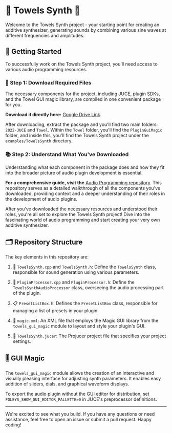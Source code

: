 # 🎹 Towels Synth 🎵

Welcome to the Towels Synth project - your starting point for creating an additive synthesizer, generating sounds by combining various sine waves at different frequencies and amplitudes. 

## 🚀 Getting Started

To successfully work on the Towels Synth project, you'll need access to various audio programming resources. 

### 💽 Step 1: Download Required Files

The necessary components for the project, including JUCE, plugin SDKs, and the Towel GUI magic library, are compiled in one convenient package for you. 

**Download it directly here:** [Google Drive Link](https://drive.google.com/drive/folders/1UHS2dEdoqs9llrbmAJpZKOx0uynsae-M?usp=sharing).

After downloading, extract the package and you'll find two main folders: `2022-JUCE` and `Towel`. Within the `Towel` folder, you'll find the `PluginGuiMagic` folder, and inside this, you'll find the Towels Synth project under the `examples/TowelsSynth` directory.

### 📚 Step 2: Understand What You've Downloaded

Understanding what each component in the package does and how they fit into the broader picture of audio plugin development is essential. 

**For a comprehensive guide, visit the** [Audio Programming repository](https://github.com/towelWet/Audio-Programming). This repository serves as a detailed walkthrough of all the components you've downloaded, providing context and a deeper understanding of their roles in the development of audio plugins. 

After you've downloaded the necessary resources and understood their roles, you're all set to explore the Towels Synth project! Dive into the fascinating world of audio programming and start creating your very own additive synthesizer.

## 🗂️ Repository Structure

The key elements in this repository are:

1. 🎼 `TowelsSynth.cpp` and `TowelsSynth.h`: Define the `TowelsSynth` class, responsible for sound generation using various parameters.
   
2. 🧠 `PluginProcessor.cpp` and `PluginProcessor.h`: Define the `TowelsSynthAudioProcessor` class, overseeing the audio processing part of the plugin.
   
3. 📋 `PresetListBox.h`: Defines the `PresetListBox` class, responsible for managing a list of presets in your plugin.
   
4. 📐 `magic.xml`: An XML file that employs the Magic GUI library from the `towels_gui_magic` module to layout and style your plugin's GUI.
   
5. 📝 `TowelsSynth.jucer`: The Projucer project file that specifies your project settings.

## 🎚️ GUI Magic

The `towels_gui_magic` module allows the creation of an interactive and visually pleasing interface for adjusting synth parameters. It enables easy addition of sliders, dials, and graphical waveform displays.

To export the audio plugin without the GUI editor for distribution, set `FOLEYS_SHOW_GUI_EDITOR_PALLETTE=0` in JUCE's preprocessor definitions.

---

We're excited to see what you build. If you have any questions or need assistance, feel free to open an issue or submit a pull request. Happy coding!
